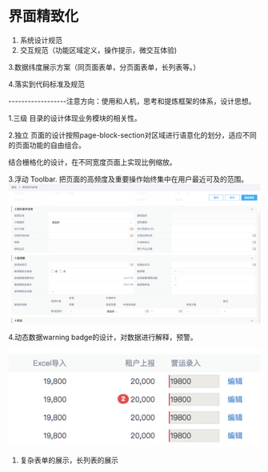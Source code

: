# 界面精致化

1. 系统设计规范
2. 交互规范（功能区域定义，操作提示，微交互体验\)

3.数据纬度展示方案（同页面表单，分页面表单，长列表等。）

4.落实到代码标准及规范

------------------注意方向：使用和人机，思考和提炼框架的体系，设计思想。

1.三级 目录的设计体现业务模块的相关性。

2.独立 页面的设计按照page-block-section对区域进行语意化的划分，适应不同的页面功能的自由组合。

结合栅格化的设计，在不同宽度页面上实现比例缩放。

3.浮动 Toolbar. 把页面的高频度及重要操作始终集中在用户最近可及的范围。![](/assets/1524565029855.jpg)

4.动态数据warning badge的设计，对数据进行解释，预警。

![](/assets/1524560908620.jpg)

1. 复杂表单的展示，长列表的展示



